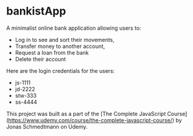 # bankistApp
A minimalist online bank application allowing users to:
- Log in to see and sort their movements, 
- Transfer money to another account,
- Request a loan from the bank
- Delete their account

Here are the login credentials for the users:
* js-1111
* jd-2222
* stw-333
* ss-4444

This project was built as a part of the [The Complete JavaScript Course] (https://www.udemy.com/course/the-complete-javascript-course/) by Jonas Schmedtmann on Udemy.
